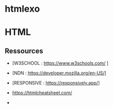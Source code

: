 # htmlexo
# <HTML>HTML</HTML>

## Ressources

- [W3SCHOOL : https://www.w3schools.com/ ]

- [NDN : https://developer.mozilla.org/en-US/]

- [RESPONSIVE : https://responsively.app/]
- https://htmlcheatsheet.com/
- 
